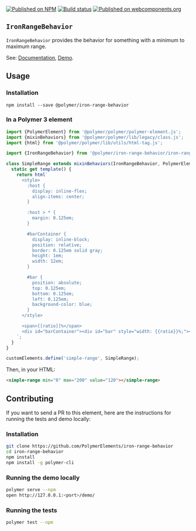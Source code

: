 [![Published on NPM](https://img.shields.io/npm/v/@polymer/iron-range-behavior.svg)](https://www.npmjs.com/package/@polymer/iron-range-behavior)
[![Build status](https://travis-ci.org/PolymerElements/iron-range-behavior.svg?branch=master)](https://travis-ci.org/PolymerElements/iron-range-behavior)
[![Published on webcomponents.org](https://img.shields.io/badge/webcomponents.org-published-blue.svg)](https://webcomponents.org/element/@polymer/iron-range-behavior)

## `IronRangeBehavior`

`IronRangeBehavior` provides the behavior for something with a minimum to
maximum range.

See: [Documentation](https://www.webcomponents.org/element/@polymer/iron-range-behavior),
  [Demo](https://www.webcomponents.org/element/@polymer/iron-range-behavior/demo/demo/index.html).

## Usage

### Installation

```
npm install --save @polymer/iron-range-behavior
```

### In a Polymer 3 element

```js
import {PolymerElement} from '@polymer/polymer/polymer-element.js';
import {mixinBehaviors} from '@polymer/polymer/lib/legacy/class.js';
import {html} from '@polymer/polymer/lib/utils/html-tag.js';

import {IronRangeBehavior} from '@polymer/iron-range-behavior/iron-range-behavior.js';

class SimpleRange extends mixinBehaviors(IronRangeBehavior, PolymerElement) {
  static get template() {
    return html`
      <style>
        :host {
          display: inline-flex;
          align-items: center;
        }

        :host > * {
          margin: 0.125em;
        }

        #barContainer {
          display: inline-block;
          position: relative;
          border: 0.125em solid gray;
          height: 1em;
          width: 12em;
        }

        #bar {
          position: absolute;
          top: 0.125em;
          bottom: 0.125em;
          left: 0.125em;
          background-color: blue;
        }
      </style>

      <span>[[ratio]]%</span>
      <div id="barContainer"><div id="bar" style="width: {{ratio}}%;"></div></div>
    `;
  }
}

customElements.define('simple-range', SimpleRange);
```

Then, in your HTML:

```html
<simple-range min="0" max="200" value="120"></simple-range>
```

## Contributing

If you want to send a PR to this element, here are the instructions for running
the tests and demo locally:

### Installation

```sh
git clone https://github.com/PolymerElements/iron-range-behavior
cd iron-range-behavior
npm install
npm install -g polymer-cli
```

### Running the demo locally

```sh
polymer serve --npm
open http://127.0.0.1:<port>/demo/
```

### Running the tests

```sh
polymer test --npm
```
